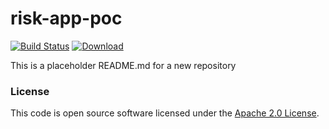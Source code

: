 
# risk-app-poc

[![Build Status](https://travis-ci.org/hmrc/risk-app-poc.svg?branch=master)](https://travis-ci.org/hmrc/risk-app-poc) [ ![Download](https://api.bintray.com/packages/hmrc/releases/risk-app-poc/images/download.svg) ](https://bintray.com/hmrc/releases/risk-app-poc/_latestVersion)

This is a placeholder README.md for a new repository

### License

This code is open source software licensed under the [Apache 2.0 License]("http://www.apache.org/licenses/LICENSE-2.0.html").
    